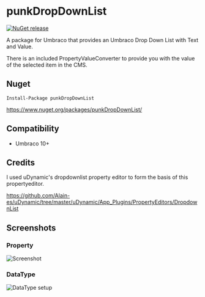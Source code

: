 # punkDropDownList

[![NuGet release](https://img.shields.io/nuget/v/punkDropDownList.svg)](https://www.nuget.org/packages/punkDropDownList/)

A package for Umbraco that provides an Umbraco Drop Down List with Text and Value.

There is an included PropertyValueConverter to provide you with the value of the selected item in the CMS. 

## Nuget

`Install-Package punkDropDownList`

https://www.nuget.org/packages/punkDropDownList/

## Compatibility

- Umbraco 10+

## Credits
I used uDynamic's dropdownlist property editor to form the basis of this propertyeditor.

https://github.com/Alain-es/uDynamic/tree/master/uDynamic/App_Plugins/PropertyEditors/DropdownList

## Screenshots
  
### Property
![Screenshot](https://raw.github.com/garpunkal/punkDropDownList/main/propertyeditor.jpg)

### DataType
![DataType setup](https://raw.github.com/garpunkal/punkDropDownList/main/propertyeditor-prevalues.jpg)
